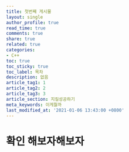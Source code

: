 ```yaml
---
title: 첫번째 게시물
layout: single
author_profile: true
read_time: true
comments: true
share: true
related: true
categories:
- C++
toc: true
toc_sticky: true
toc_label: 목차
description: 없음
article_tag1: 1
article_tag2: 2
article_tag3: 3
article_section: 지킬성공하기
meta_keywords: 이게뭘까
last_modified_at: '2021-01-06 13:43:00 +0800'
---
```


# 확인 해보자해보자
